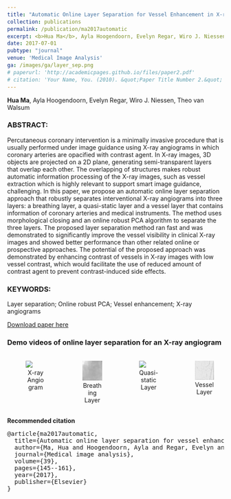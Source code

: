 ```yaml
---
title: "Automatic Online Layer Separation for Vessel Enhancement in X-ray Angiograms for Percutaneous Coronary Interventions"
collection: publications
permalink: /publication/ma2017automatic
excerpt: <b>Hua Ma</b>, Ayla Hoogendoorn, Evelyn Regar, Wiro J. Niessen, Theo van Walsum
date: 2017-07-01
pubtype: "journal"
venue: 'Medical Image Analysis'
ga: /images/ga/layer_sep.png
# paperurl: 'http://academicpages.github.io/files/paper2.pdf'
# citation: 'Your Name, You. (2010). &quot;Paper Title Number 2.&quot; <i>Journal 1</i>. 1(2).'
---
```

**Hua Ma**, Ayla Hoogendoorn, Evelyn Regar, Wiro J. Niessen, Theo van Walsum

### ABSTRACT:

Percutaneous coronary intervention is a minimally invasive procedure that is usually performed under image guidance using X-ray angiograms in which coronary arteries are opacified with contrast agent. In X-ray images, 3D objects are projected on a 2D plane, generating semi-transparent layers that overlap each other. The overlapping of structures makes robust automatic information processing of the X-ray images, such as vessel extraction which is highly relevant to support smart image guidance, challenging. In this paper, we propose an automatic online layer separation approach that robustly separates interventional X-ray angiograms into three layers: a breathing layer, a quasi-static layer and a vessel layer that contains information of coronary arteries and medical instruments. The method uses morphological closing and an online robust PCA algorithm to separate the three layers. The proposed layer separation method ran fast and was demonstrated to significantly improve the vessel visibility in clinical X-ray images and showed better performance than other related online or prospective approaches. The potential of the proposed approach was demonstrated by enhancing contrast of vessels in X-ray images with low vessel contrast, which would facilitate the use of reduced amount of contrast agent to prevent contrast-induced side effects.

### KEYWORDS:

Layer separation; Online robust PCA; Vessel enhancement; X-ray angiograms

[Download paper here](https://huamia.github.io/files/papers/media2017automatic.pdf)

### Demo videos of online layer separation for an X-ray angiogram

<style>
.fig_div {
  width: 25%;
  padding: 3px;
}
figcaption {
  text-align: center;
  width: 100%;
}
</style>

<div style="display: flex">
  <div class="fig_div">
    <figure>
      <img src="/images/layer_sep/orig_40.gif">
      <figcaption>X-ray Angiogram</figcaption>
    </figure>
  </div>
  <div class="fig_div">
    <figure>
      <img src="/images/layer_sep/breath_40.gif">
      <figcaption>Breathing Layer</figcaption>
    </figure>
  </div>
  <div class="fig_div">
    <figure>
      <img src="/images/layer_sep/static_40.gif">
      <figcaption>Quasi-static Layer</figcaption>
    </figure>
  </div>
  <div class="fig_div">
    <figure>
      <img src="/images/layer_sep/vessel_40.gif">
      <figcaption>Vessel Layer</figcaption>
    </figure>
  </div>
</div>


**Recommended citation**

<pre>
@article{ma2017automatic,
  title={Automatic online layer separation for vessel enhancement in X-ray angiograms for percutaneous coronary interventions},
  author={Ma, Hua and Hoogendoorn, Ayla and Regar, Evelyn and Niessen, Wiro J and van Walsum, Theo},
  journal={Medical image analysis},
  volume={39},
  pages={145--161},
  year={2017},
  publisher={Elsevier}
}
</pre>
